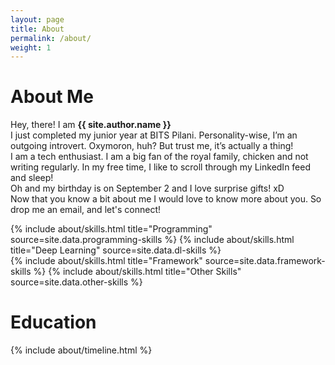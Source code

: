 ```yaml
---
layout: page
title: About
permalink: /about/
weight: 1
---
```


# **About Me**

Hey, there! I am **{{ site.author.name }}** <br>
I just completed my junior year at BITS Pilani. Personality-wise, I’m an outgoing introvert. Oxymoron, huh? But trust me, it’s actually a thing!  <br> I am a tech enthusiast. I am a big fan of the royal family, chicken and not writing regularly. In my free time, I like to scroll through my LinkedIn feed and sleep!  <br>
Oh and my birthday is on September 2 and I love surprise gifts! xD  <br>
Now that you know a bit about me I would love to know more about you. So drop me an email, and let's connect!
<!-- If you know how life works, mail me? -->

<div class="row">
{% include about/skills.html title="Programming" source=site.data.programming-skills %}
{% include about/skills.html title="Deep Learning" source=site.data.dl-skills %}
</div>
<div class="row">
{% include about/skills.html title="Framework" source=site.data.framework-skills %}
{% include about/skills.html title="Other Skills" source=site.data.other-skills %}
</div>

# **Education**
<div class="row">
{% include about/timeline.html %}
</div>
